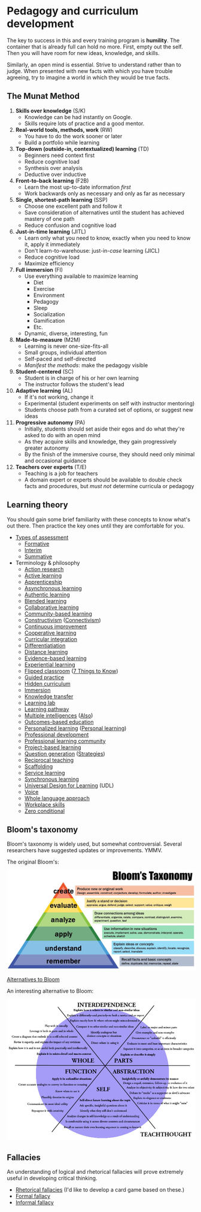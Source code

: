 # Pedagogy and curriculum development

The key to success in this and every training program is **humility**. The container that is already full can hold no more. First, empty out the self. Then you will have room for new ideas, knowledge, and skills.

Similarly, an open mind is essential. Strive to understand rather than to judge. When presented with new facts with which you have trouble agreeing, try to imagine a world in which they would be true facts.

## The Munat Method

1. **Skills over knowledge** (S/K)
    - Knowledge can be had instantly on Google.
    - Skills require lots of practice and a good mentor.
2. **Real-world tools, methods, work** (RW)
    - You have to do the work sooner or later
    - Build a portfolio while learning
3. **Top-down (outside-in, contextualized) learning** (TD)
    - Beginners need context first
    - Reduce cognitive load
    - Synthesis over analysis
    - Deductive over inductive
4. **Front-to-back learning** (F2B)
    - Learn the most up-to-date information *first*
    - Work backwards only as necessary and only as far as necessary
5. **Single, shortest-path learning** (SSP)
    - Choose one excellent path and follow it
    - Save consideration of alternatives until the student has achieved mastery of one path
    - Reduce confusion and cognitive load
6. **Just-in-time learning** (JITL)
    - Learn only what you need to know, exactly when you need to know it, apply it immediately
    - Don't learn-to-warehouse: just-in-*case* learning (JICL)
    - Reduce cognitive load
    - Maximize efficiency
7. **Full immersion** (FI)
    - Use everything available to maximize learning
        - Diet
        - Exercise
        - Environment
        - Pedagogy
        - Sleep
        - Socialization
        - Gamification
        - Etc.
    - Dynamic, diverse, interesting, fun
8. **Made-to-measure** (M2M)
    - Learning is never one-size-fits-all
    - Small groups, individual attention
    - Self-paced and self-directed
    - *Manifest the methods*: make the pedagogy visible
9. **Student-centered** (SC)
    - Student is in charge of his or her own learning
    - The instructor follows the student's lead
10. **Adaptive learning** (AL)
    - If it's not working, change it
    - Experimental (student experiments on self with instructor mentoring)
    - Students choose path from a curated set of options, or suggest new ideas
11. **Progressive autonomy** (PA)
    - Initially, students should set aside their egos and do what they're asked to do with an open mind
    - As they acquire skills and knowledge, they gain progressively greater autonomy
    - By the finish of the immersive course, they should need only minimal and occasional guidance
12. **Teachers over experts** (T/E)
    - Teaching is a job for teachers
    - A domain expert or experts should be available to double check facts and procedures, but *must not* determine curricula or pedagogy

## Learning theory

You should gain some brief familiarity with these concepts to know what's out there. Then practice the key ones until they are comfortable for you.

- [Types of assessment](http://www.monroeisd.us/departments/curriculum/instructionalservices/assessment/typesofassessment/)
    - [Formative](https://en.wikipedia.org/wiki/Formative_assessment)
    - [Interim](http://edglossary.org/interim-assessment/)
    - [Summative](http://edglossary.org/summative-assessment/)
- Terminology & philosophy
    - [Action research](http://edglossary.org/action-research/)
    - [Active learning](http://www.otan.us/browse/index.cfm?fuseaction=doc&catid=23610&ref=595)
    - [Apprenticeship](https://en.wikipedia.org/wiki/Apprenticeship)
    - [Asynchronous learning](http://edglossary.org/asynchronous-learning/)
    - [Authentic learning](http://edglossary.org/authentic-learning/)
    - [Blended learning](http://edglossary.org/blended-learning/)
    - [Collaborative learning](https://en.wikipedia.org/wiki/Collaborative_learning)
    - [Community-based learning](http://edglossary.org/community-based-learning/)
    - <a href="https://en.wikipedia.org/wiki/Constructivism_(philosophy_of_education)">Constructivism</a> ([Connectivism](http://www.downes.ca/post/61941))
    - [Continuous improvement](http://edglossary.org/continuous-improvement/)
    - [Cooperative learning](https://en.wikipedia.org/wiki/Cooperative_learning)
    - [Curricular integration](http://study.com/academy/lesson/integrated-curriculum-definition-benefits-examples.html)
    - [Differentiatiation](http://edglossary.org/differentiation/)
    - [Distance learning](https://en.wikipedia.org/wiki/Distance_education)
    - [Evidence-based learning](http://edglossary.org/evidence-based/)
    - [Experiential learning](https://en.wikipedia.org/wiki/Experiential_learning)
    - [Flipped classroom](https://en.wikipedia.org/wiki/Flipped_classroom) ([7 Things to Know](https://net.educause.edu/ir/library/pdf/eli7081.pdf))
    - [Guided practice](http://www.otan.us/browse/index.cfm?fuseaction=doc&catid=23642&ref=624)
    - [Hidden curriculum](http://edglossary.org/hidden-curriculum/)
    - [Immersion](http://www.otan.us/browse/index.cfm?fuseaction=doc&catid=23202&ref=215)
    - [Knowledge transfer](https://en.wikipedia.org/wiki/Knowledge_transfer)
    - [Learning lab](http://edglossary.org/learning-lab/)
    - [Learning pathway](http://edglossary.org/learning-pathway/)
    - [Multiple intelligences](https://en.wikipedia.org/wiki/Theory_of_multiple_intelligences) ([Also](http://www.tecweb.org/styles/gardner.html))
    - [Outcomes-based education](https://en.wikipedia.org/wiki/Outcome-based_education)
    - [Personalized learning](http://edglossary.org/personalized-learning/) ([Personal learning](http://www.downes.ca/post/65065))
    - [Professional development](http://edglossary.org/professional-development/)
    - [Professional learning community](http://edglossary.org/professional-learning-community/)
    - [Project-based learning](http://edglossary.org/project-based-learning/)
    - [Question generation](http://www.otan.us/browse/index.cfm?fuseaction=doc&catid=23271&ref=269) ([Strategies](http://www.adlit.org/strategies/22093/))
    - [Reciprocal teaching](https://en.wikipedia.org/wiki/Reciprocal_teaching)
    - [Scaffolding](http://edglossary.org/scaffolding/)
    - [Service learning](https://en.wikipedia.org/wiki/Service-learning)
    - [Synchronous learning](http://edglossary.org/synchronous-learning/)
    - [Universal Design for Learning](https://en.wikipedia.org/wiki/Universal_Design_for_Learning) (UDL)
    - [Voice](http://edglossary.org/voice/)
    - [Whole language approach](https://en.wikipedia.org/wiki/Whole_language)
    - [Workplace skills](http://www.otan.us/browse/index.cfm?fuseaction=doc&catid=33578&ref=793)
    - [Zero conditional](http://www.otan.us/browse/index.cfm?fuseaction=doc&catid=23576&ref=562)

## Bloom's taxonomy

Bloom's taxonomy is widely used, but somewhat controversial. Several researchers have suggested updates or improvements. YMMV.

The original Bloom's:

![Bloom's Taxonomy of Learning](../images/blooms-taxonomy.jpg)

[Alternatives to Bloom](http://www.teachthought.com/learning/5-alternatives-to-blooms-taxonomy/)

An interesting alternative to Bloom:

![TeachThought Taxonomy](../images/teachthought-taxonomy.jpg)

## Fallacies

An understanding of logical and rhetorical fallacies will prove extremely useful in developing critical thinking.

- [Rhetorical fallacies](http://www.informationisbeautiful.net/visualizations/rhetological-fallacies/) (I'd like to develop a card game based on these.)
- [Formal fallacy](https://en.wikipedia.org/wiki/Formal_fallacy)
- [Informal fallacy](https://en.wikipedia.org/wiki/Informal_fallacy)

